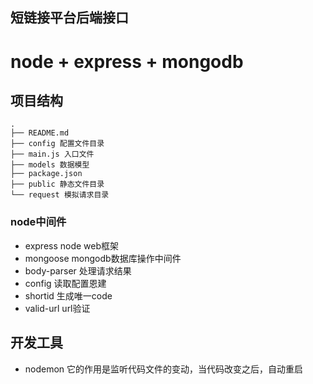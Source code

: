 ## 短链接平台后端接口
# node + express + mongodb

## 项目结构
```
.
├── README.md 
├── config 配置文件目录
├── main.js 入口文件
├── models 数据模型
├── package.json
├── public 静态文件目录
└── request 模拟请求目录
```
### node中间件

- express  node web框架
- mongoose mongodb数据库操作中间件
- body-parser 处理请求结果
- config 读取配置恩建
- shortid 生成唯一code
- valid-url url验证

## 开发工具

- nodemon 它的作用是监听代码文件的变动，当代码改变之后，自动重启